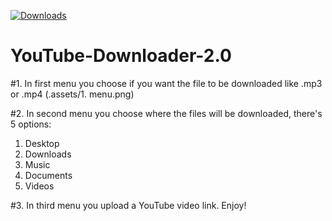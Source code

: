 [![Downloads](https://img.shields.io/github/downloads/BlackRiverCoder/YouTube-Downloader-2.0/total.svg)](https://github.com/BlackRiverCoder/YouTube-Downloader-2.0/releases)
# YouTube-Downloader-2.0
#1. In first menu you choose if you want the file to be downloaded like .mp3 or .mp4
(.assets/1. menu.png)

#2. In second menu you choose where the files will be downloaded, there's 5 options:
   1. Desktop
   2. Downloads
   3. Music
   4. Documents
   5. Videos

#3. In third menu you upload a YouTube video link. Enjoy!
